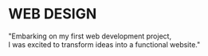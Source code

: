 # WEB DESIGN

"Embarking on my first web development project,<br>
I was excited to transform ideas into a functional website."
<br>

